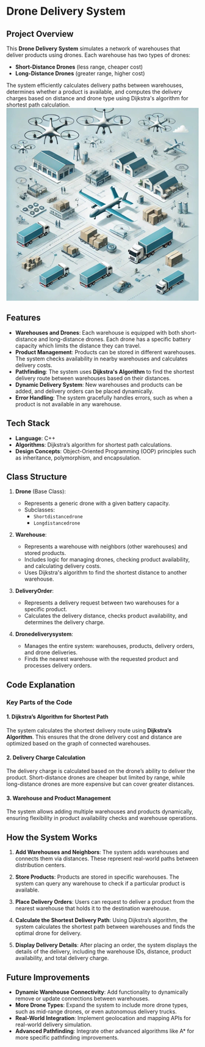 # Drone Delivery System

## Project Overview

This **Drone Delivery System** simulates a network of warehouses that deliver products using drones. Each warehouse has two types of drones:

- **Short-Distance Drones** (less range, cheaper cost)
- **Long-Distance Drones** (greater range, higher cost)

The system efficiently calculates delivery paths between warehouses, determines whether a product is available, and computes the delivery charges based on distance and drone type using Dijkstra's algorithm for shortest path calculation.
 ![Drone Delivery system](drone.jpg)

## Features

- **Warehouses and Drones**: Each warehouse is equipped with both short-distance and long-distance drones. Each drone has a specific battery capacity which limits the distance they can travel.
- **Product Management**: Products can be stored in different warehouses. The system checks availability in nearby warehouses and calculates delivery costs.
- **Pathfinding**: The system uses **Dijkstra's Algorithm** to find the shortest delivery route between warehouses based on their distances.
- **Dynamic Delivery System**: New warehouses and products can be added, and delivery orders can be placed dynamically.
- **Error Handling**: The system gracefully handles errors, such as when a product is not available in any warehouse.

## Tech Stack

- **Language**: C++
- **Algorithms**: Dijkstra’s algorithm for shortest path calculations.
- **Design Concepts**: Object-Oriented Programming (OOP) principles such as inheritance, polymorphism, and encapsulation.

## Class Structure

1. **Drone** (Base Class):

   - Represents a generic drone with a given battery capacity.
   - Subclasses:
     - `Shortdistancedrone`
     - `Longdistancedrone`

2. **Warehouse**:

   - Represents a warehouse with neighbors (other warehouses) and stored products.
   - Includes logic for managing drones, checking product availability, and calculating delivery costs.
   - Uses Dijkstra's algorithm to find the shortest distance to another warehouse.

3. **DeliveryOrder**:

   - Represents a delivery request between two warehouses for a specific product.
   - Calculates the delivery distance, checks product availability, and determines the delivery charge.

4. **Dronedeliverysystem**:
   - Manages the entire system: warehouses, products, delivery orders, and drone deliveries.
   - Finds the nearest warehouse with the requested product and processes delivery orders.

## Code Explanation

### Key Parts of the Code

#### 1. Dijkstra’s Algorithm for Shortest Path

The system calculates the shortest delivery route using **Dijkstra’s Algorithm**. This ensures that the drone delivery cost and distance are optimized based on the graph of connected warehouses.

#### 2. Delivery Charge Calculation

The delivery charge is calculated based on the drone’s ability to deliver the product. Short-distance drones are cheaper but limited by range, while long-distance drones are more expensive but can cover greater distances.

#### 3. Warehouse and Product Management

The system allows adding multiple warehouses and products dynamically, ensuring flexibility in product availability checks and warehouse operations.

## How the System Works

1. **Add Warehouses and Neighbors**: The system adds warehouses and connects them via distances. These represent real-world paths between distribution centers.
2. **Store Products**: Products are stored in specific warehouses. The system can query any warehouse to check if a particular product is available.

3. **Place Delivery Orders**: Users can request to deliver a product from the nearest warehouse that holds it to the destination warehouse.

4. **Calculate the Shortest Delivery Path**: Using Dijkstra’s algorithm, the system calculates the shortest path between warehouses and finds the optimal drone for delivery.

5. **Display Delivery Details**: After placing an order, the system displays the details of the delivery, including the warehouse IDs, distance, product availability, and total delivery charge.

## Future Improvements

- **Dynamic Warehouse Connectivity**: Add functionality to dynamically remove or update connections between warehouses.
- **More Drone Types**: Expand the system to include more drone types, such as mid-range drones, or even autonomous delivery trucks.
- **Real-World Integration**: Implement geolocation and mapping APIs for real-world delivery simulation.
- **Advanced Pathfinding**: Integrate other advanced algorithms like A\* for more specific pathfinding improvements.
